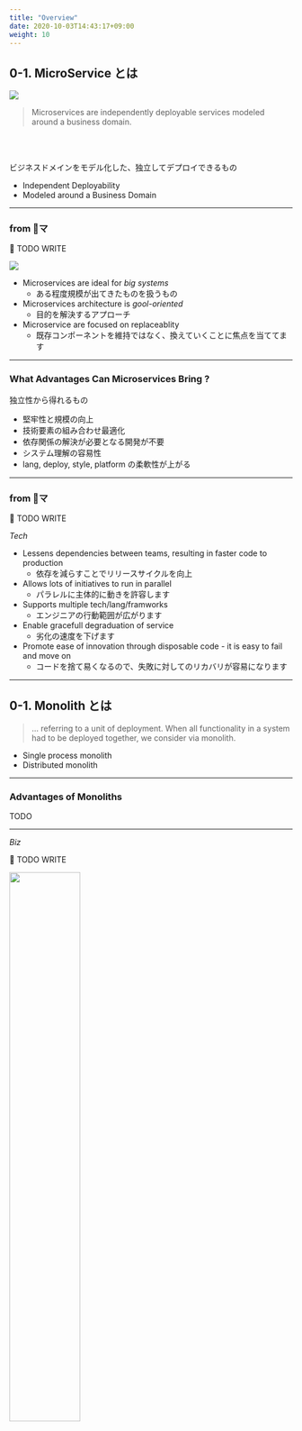 ```yaml
---
title: "Overview"
date: 2020-10-03T14:43:17+09:00
weight: 10
---
```


<!-- : wrap -->

## 0-1. MicroService とは

<img class="alignright" src="https://learning.oreilly.com/library/cover/9781492047834/250w/" >

<blockquote class="text-quote">
<span>Microservices are independently deployable services  modeled around a business domain.</span>
</blockquote>

<br/><br/>
<p class="text-content">ビジネスドメインをモデル化した、独立してデプロイできるもの</p>

- Independent Deployability
- Modeled around a Business Domain

<hr/>

### from 📖マ

🚧 TODO WRITE

<img class="alignright" src="https://learning.oreilly.com/library/cover/9781491956328/250w/" >


- Microservices are ideal for *big systems*
   - ある程度規模が出てきたものを扱うもの
- Microservices architecture is *gool-oriented*
   - 目的を解決するアプローチ
- Microservice are focused on replaceablity
   - 既存コンポーネントを維持ではなく、換えていくことに焦点を当ててます

<hr/>

### What Advantages Can Microservices Bring ?

独立性から得れるもの

- 堅牢性と規模の向上
- 技術要素の組み合わせ最適化
- 依存関係の解決が必要となる開発が不要
- システム理解の容易性
- lang, deploy, style, platform の柔軟性が上がる

<hr/>


### from 📖マ

🚧 TODO WRITE

*Tech*

- Lessens dependencies between teams, resulting in faster code to production
   - 依存を減らすことでリリースサイクルを向上
- Allows lots of initiatives to run in parallel
   - パラレルに主体的に動きを許容します
- Supports multiple tech/lang/framworks
   - エンジニアの行動範囲が広がります
- Enable gracefull degraduation of service
   - 劣化の速度を下げます
- Promote ease of innovation through disposable code - it is easy to fail and move on
   - コードを捨て易くなるので、失敗に対してのリカバリが容易になります





---
<!-- : wrap -->

## 0-1. Monolith とは

>  ... referring to a unit of deployment. When all functionality in a system had to be deployed together, we consider via monolith.

- Single process monolith
- Distributed monolith

<hr/>

### Advantages of Monoliths

TODO




---
<!-- : .wrap ..aligncenter -->

*Biz*

🚧 TODO WRITE

<img src="https://www.oreilly.com/content/wp-content/uploads/sites/2/2020/01/msar_0201-a762ef3efa52bf559517ac80e291c64a.png" width="50%" />
